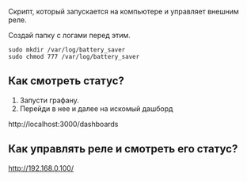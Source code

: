 Скрипт, который запускается на компьютере и управляет внешним реле.

Создай папку с логами перед этим.

```
sudo mkdir /var/log/battery_saver
sudo chmod 777 /var/log/battery_saver
```

## Как смотреть статус?

1. Запусти графану.
2. Перейди в нее и далее на искомый дашборд

http://localhost:3000/dashboards

## Как управлять реле и смотреть его статус?

http://192.168.0.100/